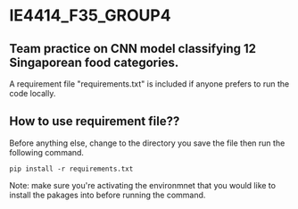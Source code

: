 # IE4414_F35_GROUP4
## Team practice on CNN model classifying 12 Singaporean food categories.


A requirement file "requirements.txt" is included if anyone prefers to run the code locally.
## **How to use requirement file??** 
Before anything else, change to the directory you save the file then run the following command.

`pip install -r requirements.txt`

Note: make sure you're activating the environmnet that you would like to install the pakages into before running the command.
